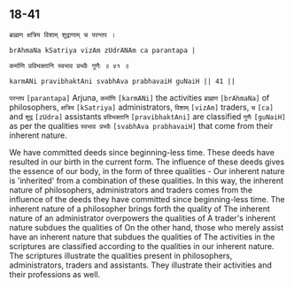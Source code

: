 ## 18-41


```shloka-sa
ब्राह्मण क्षत्रिय विशाम् शूद्राणाम् च परन्तप ।
```
```shloka-sa-hk
brAhmaNa kSatriya vizAm zUdrANAm ca parantapa |
```
```shloka-sa
कर्माणि प्रविभक्तानि स्वभाव प्रभवैः गुणैः ॥ ४१ ॥
```
```shloka-sa-hk
karmANi pravibhaktAni svabhAva prabhavaiH guNaiH || 41 ||
```

`परन्तप` `[parantapa]` Arjuna, `कर्माणि` `[karmANi]` the activities `ब्राह्मण` `[brAhmaNa]` of philosophers, `क्षत्रिय` `[kSatriya]` administrators, `विशाम्` `[vizAm]` traders, `च` `[ca]` and `शूद्र` `[zUdra]` assistants `प्रविभक्तानि` `[pravibhaktAni]` are classified `गुणैः` `[guNaiH]` as per the qualities `स्वभाव प्रभवैः` `[svabhAva prabhavaiH]` that come from their inherent nature.

We have committed deeds since beginning-less time. These deeds have resulted in our birth in the current form. The influence of these deeds gives the essence of our body, in the form of three qualities - 
Our inherent nature is 'inherited' from a combination of these qualities.
In this way, the inherent nature of philosophers, administrators and traders comes from the influence of the deeds they have committed since beginning-less time.
The inherent nature of a philosopher brings forth the quality of 
The inherent nature of an administrator overpowers the qualities of 
A trader's inherent nature subdues the qualities of 
On the other hand, those who merely assist have an inherent nature that subdues the qualities of 
The activities in the scriptures are classified according to the qualities in our inherent nature. The scriptures illustrate the qualities present in philosophers, administrators, traders and assistants. They illustrate their activities and their professions as well.

